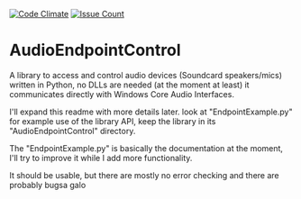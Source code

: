 [![Code Climate](https://codeclimate.com/github/jonisb/AudioEndpointControl/badges/gpa.svg)](https://codeclimate.com/github/jonisb/AudioEndpointControl)
[![Issue Count](https://codeclimate.com/github/jonisb/AudioEndpointControl/badges/issue_count.svg)](https://codeclimate.com/github/jonisb/AudioEndpointControl)

# AudioEndpointControl
A library to access and control audio devices (Soundcard speakers/mics) written in Python, no DLLs are needed (at the moment at least) it communicates directly with Windows Core Audio Interfaces.

I'll expand this readme with more details later. look at "EndpointExample.py" for example use of the library API, keep the library in its "AudioEndpointControl" directory.

The "EndpointExample.py" is basically the documentation at the moment, I'll try to improve it while I add more functionality.

It should be usable, but there are mostly no error checking and there are probably bugsa galo